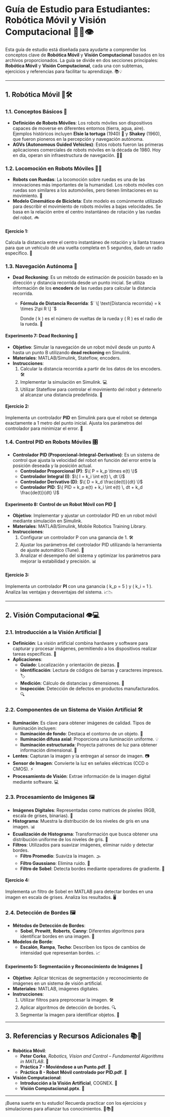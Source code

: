 # Guía de Estudio para Estudiantes: Robótica Móvil y Visión Computacional 🚀🤖👁️

Esta guía de estudio está diseñada para ayudarte a comprender los conceptos clave de **Robótica Móvil** y **Visión Computacional** basados en los archivos proporcionados. La guía se divide en dos secciones principales: **Robótica Móvil** y **Visión Computacional**, cada una con subtemas, ejercicios y referencias para facilitar tu aprendizaje. 📚💡

---

## **1. Robótica Móvil** 🤖🛠️

### **1.1. Conceptos Básicos** 🧠
- **Definición de Robots Móviles**: Los robots móviles son dispositivos capaces de moverse en diferentes entornos (tierra, agua, aire). Ejemplos históricos incluyen **Elsie la tortuga** (1940) 🐢 y **Shakey** (1960), que fueron pioneros en la percepción y navegación autónoma.
- **AGVs (Autonomous Guided Vehicles)**: Estos robots fueron las primeras aplicaciones comerciales de robots móviles en la década de 1980. Hoy en día, operan sin infraestructura de navegación. 🚗🤖

### **1.2. Locomoción en Robots Móviles** 🚴‍♂️
- **Robots con Ruedas**: La locomoción sobre ruedas es una de las innovaciones más importantes de la humanidad. Los robots móviles con ruedas son similares a los automóviles, pero tienen limitaciones en su movimiento. 🚗
- **Modelo Cinemático de Bicicleta**: Este modelo es comúnmente utilizado para describir el movimiento de robots móviles a bajas velocidades. Se basa en la relación entre el centro instantáneo de rotación y las ruedas del robot. 🚲

#### **Ejercicio 1**:
Calcula la distancia entre el centro instantáneo de rotación y la llanta trasera para que un vehículo dé una vuelta completa en 5 segundos, dado un radio específico. 🧮

### **1.3. Navegación Autónoma** 🧭
- **Dead Reckoning**: Es un método de estimación de posición basado en la dirección y distancia recorrida desde un punto inicial. Se utiliza información de los **encoders** de las ruedas para calcular la distancia recorrida.
  - **Fórmula de Distancia Recorrida**:
    $´
    \[
    \text{Distancia recorrida} = k \times 2\pi R
    \]
    ´$
    
    Donde \( k \) es el número de vueltas de la rueda y \( R \) es el radio de la rueda. 📏

#### **Experimento 7: Dead Reckoning** 🧪
- **Objetivo**: Simular la navegación de un robot móvil desde un punto A hasta un punto B utilizando **dead reckoning** en Simulink.
- **Materiales**: MATLAB/Simulink, Stateflow, encoders.
- **Instrucciones**:
  1. Calcular la distancia recorrida a partir de los datos de los encoders. 🛠️
  2. Implementar la simulación en Simulink. 💻
  3. Utilizar Stateflow para controlar el movimiento del robot y detenerlo al alcanzar una distancia predefinida. 🛑

#### **Ejercicio 2**:
Implementa un controlador **PID** en Simulink para que el robot se detenga exactamente a 1 metro del punto inicial. Ajusta los parámetros del controlador para minimizar el error. 🎯

### **1.4. Control PID en Robots Móviles** 🎛️
- **Controlador PID (Proporcional-Integral-Derivativo)**: Es un sistema de control que ajusta la velocidad del robot en función del error entre la posición deseada y la posición actual.
  - **Controlador Proporcional (P)**: $\( P = k_p \times e(t) \)$
  - **Controlador Integral (I)**: $\( I = k_i \int e(t) \, dt \)$
  - **Controlador Derivativo (D)**: $\( D = k_d \frac{de(t)}{dt} \)$
  - **Controlador PID**: $\( PID = k_p e(t) + k_i \int e(t) \, dt + k_d \frac{de(t)}{dt} \)$

#### **Experimento 8: Control de un Robot Móvil con PID** 🧪
- **Objetivo**: Implementar y ajustar un controlador PID en un robot móvil mediante simulación en Simulink.
- **Materiales**: MATLAB/Simulink, Mobile Robotics Training Library.
- **Instrucciones**:
  1. Configurar un controlador P con una ganancia de 1. 🛠️
  2. Ajustar los parámetros del controlador PID utilizando la herramienta de ajuste automático (Tune). 🔧
  3. Analizar el desempeño del sistema y optimizar los parámetros para mejorar la estabilidad y precisión. 📊

#### **Ejercicio 3**:
Implementa un controlador **PI** con una ganancia \( k_p = 5 \) y \( k_i = 1 \). Analiza las ventajas y desventajas del sistema. 📈📉

---

## **2. Visión Computacional** 👁️💻

### **2.1. Introducción a la Visión Artificial** 🧠
- **Definición**: La visión artificial combina hardware y software para capturar y procesar imágenes, permitiendo a los dispositivos realizar tareas específicas. 📸
- **Aplicaciones**:
  - **Guiado**: Localización y orientación de piezas. 🧩
  - **Identificación**: Lectura de códigos de barras y caracteres impresos. 🏷️
  - **Medición**: Cálculo de distancias y dimensiones. 📏
  - **Inspección**: Detección de defectos en productos manufacturados. 🔍

### **2.2. Componentes de un Sistema de Visión Artificial** 🛠️
- **Iluminación**: Es clave para obtener imágenes de calidad. Tipos de iluminación incluyen:
  - **Iluminación de fondo**: Destaca el contorno de un objeto. 🌟
  - **Iluminación difusa axial**: Proporciona una iluminación uniforme. 💡
  - **Iluminación estructurada**: Proyecta patrones de luz para obtener información dimensional. 🌈
- **Lentes**: Capturan la imagen y la entregan al sensor de imagen. 📷
- **Sensor de Imagen**: Convierte la luz en señales eléctricas (CCD o CMOS). ⚡
- **Procesamiento de Visión**: Extrae información de la imagen digital mediante software. 💻

### **2.3. Procesamiento de Imágenes** 🖼️
- **Imágenes Digitales**: Representadas como matrices de píxeles (RGB, escala de grises, binarias). 🎨
- **Histograma**: Muestra la distribución de los niveles de gris en una imagen. 📊
- **Ecualización de Histograma**: Transformación que busca obtener una distribución uniforme de los niveles de gris. 🔄
- **Filtros**: Utilizados para suavizar imágenes, eliminar ruido y detectar bordes.
  - **Filtro Promedio**: Suaviza la imagen. 🌫️
  - **Filtro Gaussiano**: Elimina ruido. 🧹
  - **Filtro de Sobel**: Detecta bordes mediante operadores de gradiente. 🧮

#### **Ejercicio 4**:
Implementa un filtro de Sobel en MATLAB para detectar bordes en una imagen en escala de grises. Analiza los resultados. 🖥️

### **2.4. Detección de Bordes** 🖼️
- **Métodos de Detección de Bordes**:
  - **Sobel**, **Prewitt**, **Roberts**, **Canny**: Diferentes algoritmos para identificar bordes en una imagen. 🧮
- **Modelos de Borde**:
  - **Escalón**, **Rampa**, **Techo**: Describen los tipos de cambios de intensidad que representan bordes. 📈

#### **Experimento 5: Segmentación y Reconocimiento de Imágenes** 🧪
- **Objetivo**: Aplicar técnicas de segmentación y reconocimiento de imágenes en un sistema de visión artificial.
- **Materiales**: MATLAB, imágenes digitales.
- **Instrucciones**:
  1. Utilizar filtros para preprocesar la imagen. 🛠️
  2. Aplicar algoritmos de detección de bordes. 🔍
  3. Segmentar la imagen para identificar objetos. 🧩

---

## **3. Referencias y Recursos Adicionales** 📚🔗
- **Robótica Móvil**:
  - **Peter Corke**, *Robotics, Vision and Control – Fundamental Algorithms in MATLAB*. 📖
  - **Práctica 7 - Moviéndose a un Punto.pdf**. 📄
  - **Práctica 8 - Robot Móvil controlado por PID.pdf**. 📄
- **Visión Computacional**:
  - **Introducción a la Visión Artificial**, COGNEX. 📖
  - **Visión Computacional.pptx**. 📄


---

¡Buena suerte en tu estudio! Recuerda practicar con los ejercicios y simulaciones para afianzar tus conocimientos. 🚀📚💪
